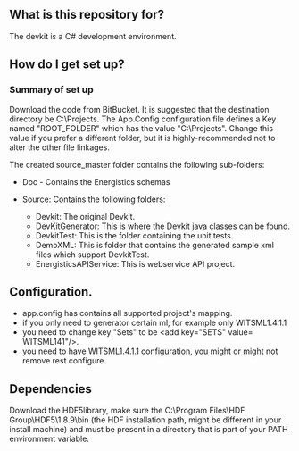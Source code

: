 ##  What is this repository for? 
  The devkit is a C# development environment.

##   How do I get set up?   
###   Summary of set up  
Download the code from BitBucket.  It is suggested that the destination directory be C:\Projects.  The App.Config configuration file defines a Key named "ROOT_FOLDER" which has the value "C:\Projects".  Change this value if you prefer a different folder, but it is highly-recommended not to alter the other file linkages. 

The created source_master folder contains the following sub-folders:
- Doc - Contains the Energistics schemas 
- Source: Contains the following folders:

    *  Devkit:  The original Devkit. 
    *  DevKitGenerator: This is where the Devkit java classes can be found.    
    *  DevkitTest: This is the folder containing the unit tests. 
    *  DemoXML: This is folder that contains the generated sample xml files which support DevkitTest.   
    *  EnergisticsAPIService: This is webservice API project.   

##   Configuration.    
*  app.config has contains all supported project's mapping.  
* if you only need to generator certain ml, for example only WITSML1.4.1.1  
* you need to change key "Sets" to be <add key="SETS" value= WITSML141"/>.  
* you need to have WITSML1.4.1.1 configuration, you might or might not remove rest configure.    

##    Dependencies

  Download the HDF5library, make sure the C:\Program Files\HDF Group\HDF5\1.8.9\bin (the HDF installation path,   might be different in your install machine) and must be present in a directory that is part of your PATH environment variable.